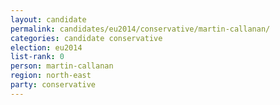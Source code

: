 ```yaml
---
layout: candidate
permalink: candidates/eu2014/conservative/martin-callanan/
categories: candidate conservative
election: eu2014
list-rank: 0
person: martin-callanan
region: north-east
party: conservative
---
```

